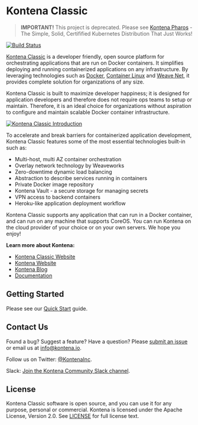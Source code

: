 # Kontena Classic

> **IMPORTANT!** This project is deprecated. Please see [Kontena Pharos](https://github.com/kontena/pharos-cluster/) - The Simple, Solid, Certifified Kubernetes Distribution That Just Works!

[![Build Status](https://travis-ci.org/appstersio/krates.svg?branch=master)](https://travis-ci.org/appstersio/krates)

[Kontena Classic](https://www.kontena.io/classic/) is a developer friendly, open source platform for orchestrating applications that are run on Docker containers. It simplifies deploying and running containerized applications on any infrastructure. By leveraging technologies such as [Docker](https://www.docker.com/), [Container Linux](https://coreos.com/os/docs/latest/) and [Weave Net](https://github.com/weaveworks/weave), it provides complete solution for organizations of any size.

Kontena Classic is built to maximize developer happiness; it is designed for application developers and therefore does not require ops teams to setup or maintain. Therefore, it is an ideal choice for organizations without aspiration to configure and maintain scalable Docker container infrastructure.

[![Kontena Classic Introduction](https://asciinema.org/a/25815.png)](https://asciinema.org/a/25815)

To accelerate and break barriers for containerized application development, Kontena Classic features some of the most essential technologies built-in such as:

* Multi-host, multi AZ container orchestration
* Overlay network technology by Weaveworks
* Zero-downtime dynamic load balancing
* Abstraction to describe services running in containers
* Private Docker image repository
* Kontena Vault - a secure storage for managing secrets
* VPN access to backend containers
* Heroku-like application deployment workflow

Kontena Classic supports any application that can run in a Docker container, and can run on any machine that supports CoreOS. You can run Kontena on the cloud provider of your choice or on your own servers. We hope you enjoy!

**Learn more about Kontena:**
- [Kontena Classic Website](https://www.kontena.io/classic/)
- [Kontena Website](https://www.kontena.io/)
- [Kontena Blog](http://blog.kontena.io)
- [Documentation](https://www.kontena.io/docs)

## Getting Started

Please see our [Quick Start](http://www.kontena.io/docs/getting-started/quick-start) guide.

## Contact Us

Found a bug? Suggest a feature? Have a question? Please [submit an issue](https://github.com/kontena/kontena/issues) or email us at <a href="mailto:info@kontena.io">info@kontena.io</a>.

Follow us on Twitter: [@KontenaInc](https://twitter.com/KontenaInc).

Slack: [Join the Kontena Community Slack channel](https://slack.kontena.io/).

## License

Kontena Classic software is open source, and you can use it for any purpose, personal or commercial. Kontena is licensed under the Apache License, Version 2.0. See [LICENSE](LICENSE) for full license text.
